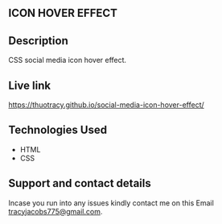 ## ICON HOVER EFFECT


## Description
CSS social media icon hover effect.

## Live link
https://thuotracy.github.io/social-media-icon-hover-effect/

## Technologies Used
* HTML
* CSS

## Support and contact details
Incase you run into any issues kindly contact me on this Email tracyjacobs775@gmail.com.
